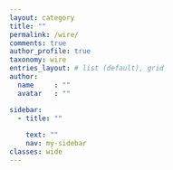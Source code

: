 ```yaml
---
layout: category
title: ""
permalink: /wire/
comments: true
author_profile: true
taxonomy: wire
entries_layout: # list (default), grid
author:
  name     : ""
  avatar   : ""

sidebar:
  - title: ""
    
    text: ""
    nav: my-sidebar
classes: wide
---
```

